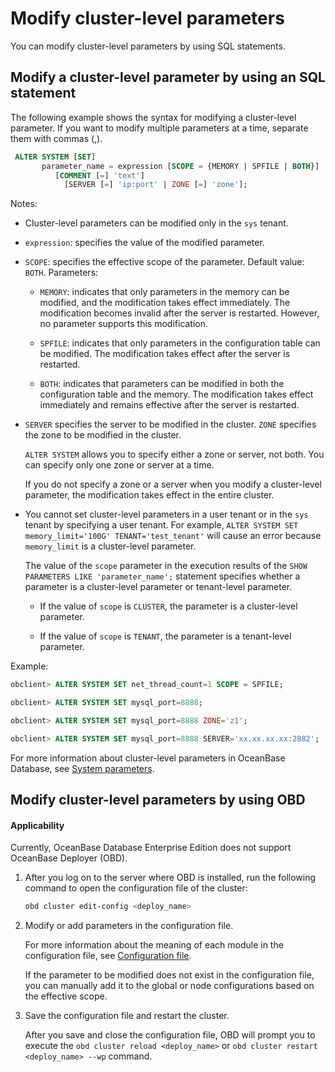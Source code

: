 # Modify cluster-level parameters

You can modify cluster-level parameters by using SQL statements.

## Modify a cluster-level parameter by using an SQL statement

The following example shows the syntax for modifying a cluster-level parameter. If you want to modify multiple parameters at a time, separate them with commas (,).

```sql
 ALTER SYSTEM [SET]
       parameter_name = expression [SCOPE = {MEMORY | SPFILE | BOTH}]
          [COMMENT [=] 'text']
            [SERVER [=] 'ip:port' | ZONE [=] 'zone'];
```

Notes:

* Cluster-level parameters can be modified only in the `sys` tenant.

* `expression`: specifies the value of the modified parameter.

* `SCOPE`: specifies the effective scope of the parameter. Default value: `BOTH`. Parameters:

   * `MEMORY`: indicates that only parameters in the memory can be modified, and the modification takes effect immediately. The modification becomes invalid after the server is restarted. However, no parameter supports this modification.

   * `SPFILE`: indicates that only parameters in the configuration table can be modified. The modification takes effect after the server is restarted.

   * `BOTH`: indicates that parameters can be modified in both the configuration table and the memory. The modification takes effect immediately and remains effective after the server is restarted.

* `SERVER` specifies the server to be modified in the cluster. `ZONE` specifies the zone to be modified in the cluster.

   `ALTER SYSTEM` allows you to specify either a zone or server, not both. You can specify only one zone or server at a time.

   If you do not specify a zone or a server when you modify a cluster-level parameter, the modification takes effect in the entire cluster.

* You cannot set cluster-level parameters in a user tenant or in the `sys` tenant by specifying a user tenant. For example, `ALTER SYSTEM SET memory_limit='100G' TENANT='test_tenant'` will cause an error because `memory_limit` is a cluster-level parameter.

   The value of the `scope` parameter in the execution results of the `SHOW PARAMETERS LIKE 'parameter_name';` statement specifies whether a parameter is a cluster-level parameter or tenant-level parameter.

   * If the value of `scope` is `CLUSTER`, the parameter is a cluster-level parameter.

   * If the value of `scope` is `TENANT`, the parameter is a tenant-level parameter.

Example:

```sql
obclient> ALTER SYSTEM SET net_thread_count=1 SCOPE = SPFILE;

obclient> ALTER SYSTEM SET mysql_port=8888;

obclient> ALTER SYSTEM SET mysql_port=8888 ZONE='z1';

obclient> ALTER SYSTEM SET mysql_port=8888 SERVER='xx.xx.xx.xx:2882';
```

For more information about cluster-level parameters in OceanBase Database, see [System parameters](../../../../5.system-reference/1.system-configuration-items/1.system-configuration-items-overview.md).

## Modify cluster-level parameters by using OBD

<main id="notice" >
<h4>Applicability</h4>
<p>Currently, OceanBase Database Enterprise Edition does not support OceanBase Deployer (OBD). </p>
</main>

1. After you log on to the server where OBD is installed, run the following command to open the configuration file of the cluster:

   ```bash
   obd cluster edit-config <deploy_name>
   ```

2. Modify or add parameters in the configuration file.

   For more information about the meaning of each module in the configuration file, see [Configuration file](https://en.oceanbase.com/docs/community-obd-en-10000000000842677).

   If the parameter to be modified does not exist in the configuration file, you can manually add it to the global or node configurations based on the effective scope.

3. Save the configuration file and restart the cluster.

   After you save and close the configuration file, OBD will prompt you to execute the `obd cluster reload <deploy_name>` or `obd cluster restart <deploy_name> --wp` command.
